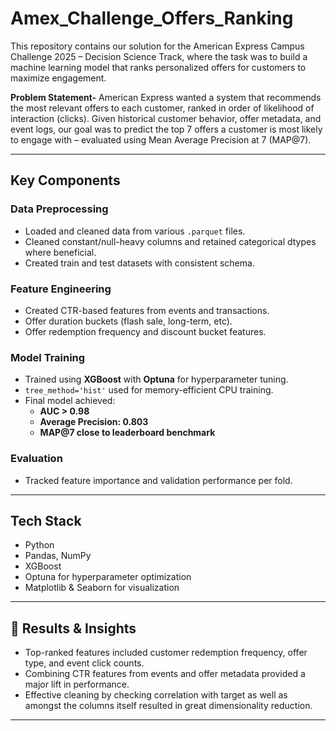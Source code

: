 # Amex_Challenge_Offers_Ranking
This repository contains our solution for the American Express Campus Challenge 2025 – Decision Science Track, where the task was to build a machine learning model that ranks personalized offers for customers to maximize engagement. 

**Problem Statement-**
American Express wanted a system that recommends the most relevant offers to each customer, ranked in order of likelihood of interaction (clicks). Given historical customer behavior, offer metadata, and event logs, our goal was to predict the top 7 offers a customer is most likely to engage with – evaluated using Mean Average Precision at 7 (MAP@7).


---

##  Key Components

###  Data Preprocessing

- Loaded and cleaned data from various `.parquet` files.
- Cleaned constant/null-heavy columns and retained categorical dtypes where beneficial.
- Created train and test datasets with consistent schema.

###  Feature Engineering

- Created CTR-based features from events and transactions.
- Offer duration buckets (flash sale, long-term, etc).
- Offer redemption frequency and discount bucket features.

###  Model Training

- Trained using **XGBoost** with **Optuna** for hyperparameter tuning.
- `tree_method='hist'` used for memory-efficient CPU training.
- Final model achieved:
  - **AUC > 0.98**
  - **Average Precision: 0.803**
  - **MAP@7 close to leaderboard benchmark**

###  Evaluation

- Tracked feature importance and validation performance per fold.

---

##  Tech Stack

- Python   
- Pandas, NumPy  
- XGBoost 
- Optuna for hyperparameter optimization  
- Matplotlib & Seaborn for visualization  

---

## 📌 Results & Insights

- Top-ranked features included customer redemption frequency, offer type, and event click counts.
- Combining CTR features from events and offer metadata provided a major lift in performance.
- Effective cleaning by checking correlation with target as well as amongst the columns itself resulted in great dimensionality reduction.

---


